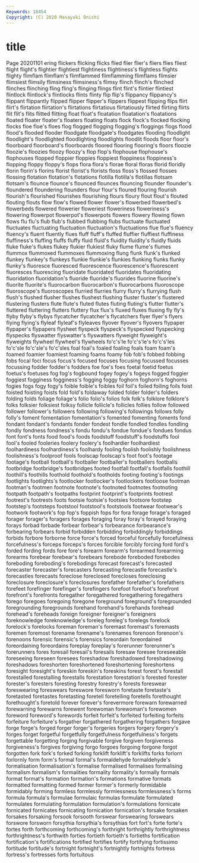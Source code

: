 ```yaml
---
Keywords: 18454
Copyright: (C) 2020 Masayuki Onishi
---
```


# title
Page 20201101
ering flickers flicking flicks flied flier flier's fliers flies
fliest flight flight's flightier flightiest flightiness flightiness's flightless flights flighty
flimflam flimflam's flimflammed flimflamming flimflams flimsier flimsiest flimsily flimsiness flimsiness's
flimsy flinch flinch's flinched flinches flinching fling fling's flinging flings
flint flint's flintier flintiest flintlock flintlock's flintlocks flints flinty flip
flip's flippancy flippancy's flippant flippantly flipped flipper flipper's flippers flippest
flipping flips flirt flirt's flirtation flirtation's flirtations flirtatious flirtatiously flirted
flirting flirts flit flit's flits flitted flitting float float's floatation
floatation's floatations floated floater floater's floaters floating floats flock flock's
flocked flocking flocks floe floe's floes flog flogged flogging flogging's
floggings flogs flood flood's flooded flooder floodgate floodgate's floodgates flooding
floodlight floodlight's floodlighted floodlighting floodlights floodlit floods floor floor's floorboard
floorboard's floorboards floored flooring flooring's floors floozie floozie's floozies floozy
floozy's flop flop's flophouse flophouse's flophouses flopped floppier floppies floppiest
floppiness floppiness's flopping floppy floppy's flops flora flora's florae floral
floras florid floridly florin florin's florins florist florist's florists floss
floss's flossed flosses flossing flotation flotation's flotations flotilla flotilla's flotillas
flotsam flotsam's flounce flounce's flounced flounces flouncing flounder flounder's floundered
floundering flounders flour flour's floured flouring flourish flourish's flourished flourishes
flourishing flours floury flout flout's flouted flouting flouts flow flow's
flowed flower flower's flowerbed flowerbed's flowerbeds flowered flowerier floweriest floweriness
floweriness's flowering flowerpot flowerpot's flowerpots flowers flowery flowing flown flows
flu flu's flub flub's flubbed flubbing flubs fluctuate fluctuated fluctuates
fluctuating fluctuation fluctuation's fluctuations flue flue's fluency fluency's fluent fluently
flues fluff fluff's fluffed fluffier fluffiest fluffiness fluffiness's fluffing fluffs
fluffy fluid fluid's fluidity fluidity's fluidly fluids fluke fluke's flukes
flukey flukier flukiest fluky flume flume's flumes flummox flummoxed flummoxes
flummoxing flung flunk flunk's flunked flunkey flunkey's flunkeys flunkie flunkie's
flunkies flunking flunks flunky flunky's fluoresce fluoresced fluorescence fluorescence's fluorescent
fluoresces fluorescing fluoridate fluoridated fluoridates fluoridating fluoridation fluoridation's fluoride fluoride's
fluorides fluorine fluorine's fluorite fluorite's fluorocarbon fluorocarbon's fluorocarbons fluoroscope fluoroscope's
fluoroscopes flurried flurries flurry flurry's flurrying flush flush's flushed flusher
flushes flushest flushing fluster fluster's flustered flustering flusters flute flute's
fluted flutes fluting fluting's flutter flutter's fluttered fluttering flutters fluttery
flux flux's fluxed fluxes fluxing fly fly's flyby flyby's flybys
flycatcher flycatcher's flycatchers flyer flyer's flyers flying flying's flyleaf flyleaf's
flyleaves flyover flyover's flyovers flypaper flypaper's flypapers flysheet flyspeck flyspeck's
flyspecked flyspecking flyspecks flyswatter flyswatter's flyswatters flyweight flyweight's flyweights flywheel
flywheel's flywheels fo'c's'le fo'c's'le's fo'c's'les fo'c'sle fo'c'sle's fo'c'sles foal foal's
foaled foaling foals foam foam's foamed foamier foamiest foaming foams
foamy fob fob's fobbed fobbing fobs focal foci focus focus's
focused focuses focusing focussed focusses focussing fodder fodder's fodders foe
foe's foes foetal foetid foetus foetus's foetuses fog fog's fogbound
fogey fogey's fogeys fogged foggier foggiest fogginess fogginess's fogging foggy
foghorn foghorn's foghorns fogies fogs fogy fogy's foible foible's foibles
foil foil's foiled foiling foils foist foisted foisting foists fold
fold's foldaway folded folder folder's folders folding folds foliage foliage's
folio folio's folios folk folk's folklore folklore's folks folksier folksiest
folksy follicle follicle's follicles follies follow followed follower follower's followers
following following's followings follows folly folly's foment fomentation fomentation's fomented
fomenting foments fond fondant fondant's fondants fonder fondest fondle fondled
fondles fondling fondly fondness fondness's fondu fondu's fondue fondue's fondues
fondus font font's fonts food food's foods foodstuff foodstuff's foodstuffs
fool fool's fooled fooleries foolery foolery's foolhardier foolhardiest foolhardiness foolhardiness's
foolhardy fooling foolish foolishly foolishness foolishness's foolproof fools foolscap foolscap's
foot foot's footage footage's football football's footballer footballer's footballers footballs
footbridge footbridge's footbridges footed footfall footfall's footfalls foothill foothill's foothills
foothold foothold's footholds footing footing's footings footlights footlights's footlocker footlocker's
footlockers footloose footman footman's footmen footnote footnote's footnoted footnotes footnoting
footpath footpath's footpaths footprint footprint's footprints footrest footrest's footrests foots
footsie footsie's footsies footsore footstep footstep's footsteps footstool footstool's footstools
footwear footwear's footwork footwork's fop fop's foppish fops for fora
forage forage's foraged forager forager's foragers forages foraging foray foray's
forayed foraying forays forbad forbade forbear forbear's forbearance forbearance's forbearing
forbears forbid forbidden forbidding forbiddingly forbiddings forbids forbore forborne force
force's forced forceful forcefully forcefulness forcefulness's forceps forceps's forces forcible
forcibly forcing ford ford's forded fording fords fore fore's forearm
forearm's forearmed forearming forearms forebear forebear's forebears forebode foreboded forebodes
foreboding foreboding's forebodings forecast forecast's forecasted forecaster forecaster's forecasters forecasting
forecastle forecastle's forecastles forecasts foreclose foreclosed forecloses foreclosing foreclosure foreclosure's
foreclosures forefather forefather's forefathers forefeet forefinger forefinger's forefingers forefoot forefoot's
forefront forefront's forefronts foregather foregathered foregathering foregathers forego foregoes foregoing
foregone foreground foreground's foregrounded foregrounding foregrounds forehand forehand's forehands forehead
forehead's foreheads foreign foreigner foreigner's foreigners foreknowledge foreknowledge's foreleg foreleg's
forelegs forelock forelock's forelocks foreman foreman's foremast foremast's foremasts foremen
foremost forename forename's forenames forenoon forenoon's forenoons forensic forensic's forensics
foreordain foreordained foreordaining foreordains foreplay foreplay's forerunner forerunner's forerunners fores
foresail foresail's foresails foresaw foresee foreseeable foreseeing foreseen foresees foreshadow
foreshadowed foreshadowing foreshadows foreshorten foreshortened foreshortening foreshortens foresight foresight's foreskin
foreskin's foreskins forest forest's forestall forestalled forestalling forestalls forestation forestation's
forested forester forester's foresters foresting forestry forestry's forests foreswear foreswearing
foreswears foreswore foresworn foretaste foretaste's foretasted foretastes foretasting foretell foretelling
foretells forethought forethought's foretold forever forever's forevermore forewarn forewarned forewarning
forewarns forewent forewoman forewoman's forewomen foreword foreword's forewords forfeit forfeit's
forfeited forfeiting forfeits forfeiture forfeiture's forgather forgathered forgathering forgathers forgave
forge forge's forged forger forger's forgeries forgers forgery forgery's forges
forget forgetful forgetfully forgetfulness forgetfulness's forgets forgettable forgetting forging forgivable
forgive forgiven forgiveness forgiveness's forgives forgiving forgo forgoes forgoing forgone
forgot forgotten fork fork's forked forking forklift forklift's forklifts forks
forlorn forlornly form form's formal formal's formaldehyde formaldehyde's formalisation formalisation's
formalise formalised formalises formalising formalism formalism's formalities formality formality's formally
formals format format's formation formation's formations formative formats formatted formatting
formed former former's formerly formidable formidably forming formless formlessly formlessness
formlessness's forms formula formula's formulae formulaic formulas formulate formulated formulates
formulating formulation formulation's formulations fornicate fornicated fornicates fornicating fornication fornication's
forsake forsaken forsakes forsaking forsook forsooth forswear forswearing forswears forswore
forsworn forsythia forsythia's forsythias fort fort's forte forte's fortes forth
forthcoming forthcoming's forthright forthrightly forthrightness forthrightness's forthwith forties fortieth fortieth's
fortieths fortification fortification's fortifications fortified fortifies fortify fortifying fortissimo fortitude
fortitude's fortnight fortnight's fortnightly fortnights fortress fortress's fortresses forts fortuitous
